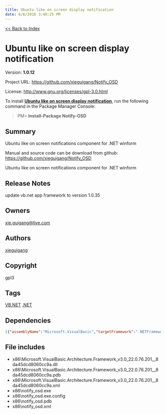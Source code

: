 ```yaml
---
title: Ubuntu like on screen display notification
date: 6/6/2016 3:40:25 PM
---
```


[<< Back to Index](../index.html)
# Ubuntu like on screen display notification

Version: **1.0.12**

Project URL: https://github.com/xieguigang/Notify_OSD

License: http://www.gnu.org/licenses/gpl-3.0.html

To install **[Ubuntu like on screen display notification](https://www.nuget.org/packages/Notify-OSD/)**, run the following command in the Package Manager Console:
> PM>  **Install-Package Notify-OSD**


## Summary
Ubuntu like on screen notifications component for .NET winform

Manual and source code can be download from github:
https://github.com/xieguigang/Notify_OSD

Ubuntu like on screen notifications component for .NET winform
## Release Notes
update vb.net app framework to version 1.0.35
## Owners
xie.guigang@live.com
## Authors
[xieguigang](https://www.nuget.org/profiles/xieguigang)
## Copyright
gpl3
## Tags
[VB.NET](https://www.nuget.org/packages?q=Tags%3A"VB.NET") [.NET](https://www.nuget.org/packages?q=Tags%3A".NET")
## Dependencies
```json
[{"assemblyName":"Microsoft.VisualBasic","targetFramework":".NETFramework4.6"},{"assemblyName":"System.Drawing","targetFramework":".NETFramework4.6"}]
```


## File includes
+ x86\Microsoft.VisualBasic.Architecture.Framework_v3.0_22.0.76.201__8da45dcd8060cc9a.dll<br />
+ x86\Microsoft.VisualBasic.Architecture.Framework_v3.0_22.0.76.201__8da45dcd8060cc9a.pdb<br />
+ x86\Microsoft.VisualBasic.Architecture.Framework_v3.0_22.0.76.201__8da45dcd8060cc9a.xml<br />
+ x86\notify_osd.exe<br />
+ x86\notify_osd.exe.config<br />
+ x86\notify_osd.pdb<br />
+ x86\notify_osd.xml<br />

